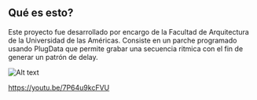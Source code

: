## Qué es esto?
Este proyecto fue desarrollado por encargo de la Facultad de Arquitectura de la Universidad de las Américas.
Consiste en un parche programado usando PlugData que permite grabar una secuencia ritmica con el fin de generar un patrón de delay.

![Alt text](RiffRecord.jpg)


https://youtu.be/7P64u9kcFVU
